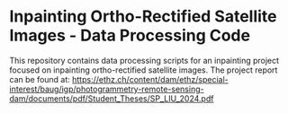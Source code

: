 # Inpainting Ortho-Rectified Satellite Images - Data Processing Code
This repository contains data processing scripts for an inpainting project focused on inpainting ortho-rectified satellite images.
The project report can be found at: https://ethz.ch/content/dam/ethz/special-interest/baug/igp/photogrammetry-remote-sensing-dam/documents/pdf/Student_Theses/SP_LIU_2024.pdf
